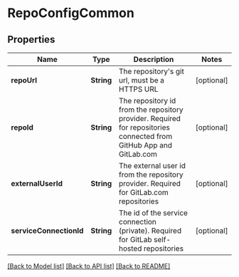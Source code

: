 # RepoConfigCommon

## Properties
Name | Type | Description | Notes
------------ | ------------- | ------------- | -------------
**repoUrl** | **String** | The repository&#39;s git url, must be a HTTPS URL | [optional] 
**repoId** | **String** | The repository id from the repository provider. Required for repositories connected from GitHub App and GitLab.com | [optional] 
**externalUserId** | **String** | The external user id from the repository provider. Required for GitLab.com repositories | [optional] 
**serviceConnectionId** | **String** | The id of the service connection (private). Required for GitLab self-hosted repositories | [optional] 

[[Back to Model list]](../README.md#documentation-for-models) [[Back to API list]](../README.md#documentation-for-api-endpoints) [[Back to README]](../README.md)


